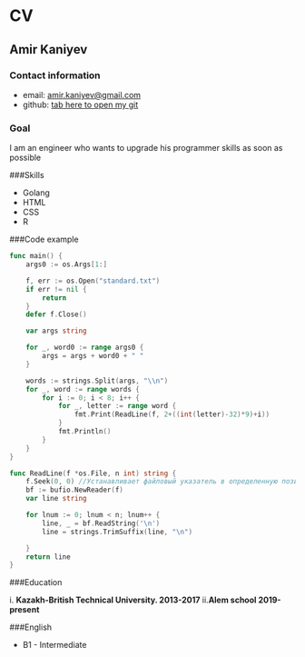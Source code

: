 # CV

## Amir Kaniyev

### Contact information
- email: amir.kaniyev@gmail.com
- github: [tab here to open my git](https://github.com/Kadamir24)


### Goal
I am an engineer who wants to upgrade his programmer skills as soon as possible

###Skills
- Golang
- HTML
- CSS
- R

###Code example

```go
func main() {
	args0 := os.Args[1:]

	f, err := os.Open("standard.txt")
	if err != nil {
		return
	}
	defer f.Close()

	var args string

	for _, word0 := range args0 {
		args = args + word0 + " "
	}

	words := strings.Split(args, "\\n")
	for _, word := range words {
		for i := 0; i < 8; i++ {
			for _, letter := range word {
				fmt.Print(ReadLine(f, 2+((int(letter)-32)*9)+i))
			}
			fmt.Println()
		}
	}
}

func ReadLine(f *os.File, n int) string {
	f.Seek(0, 0) //Устанавливает файловый указатель в определенную позицию
	bf := bufio.NewReader(f)
	var line string

	for lnum := 0; lnum < n; lnum++ {
		line, _ = bf.ReadString('\n')
		line = strings.TrimSuffix(line, "\n")

	}
	return line
}
```

###Education

i. **Kazakh-British Technical University. 2013-2017**
ii.**Alem school 2019-present**

###English
- B1 - Intermediate
